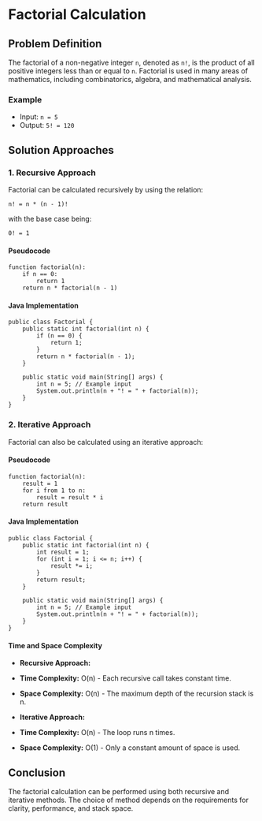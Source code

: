 Factorial Calculation
=====================

Problem Definition
------------------

The factorial of a non-negative integer `n`, denoted as `n!`, is the product of all positive integers less than or equal to `n`. Factorial is used in many areas of mathematics, including combinatorics, algebra, and mathematical analysis.

### Example

*   Input: `n = 5`
*   Output: `5! = 120`

Solution Approaches
-------------------

### 1\. Recursive Approach

Factorial can be calculated recursively by using the relation:

    n! = n * (n - 1)! 

with the base case being:

    0! = 1

#### Pseudocode

    function factorial(n):
        if n == 0:
            return 1
        return n * factorial(n - 1)
    

#### Java Implementation

    public class Factorial {
        public static int factorial(int n) {
            if (n == 0) {
                return 1;
            }
            return n * factorial(n - 1);
        }
    
        public static void main(String[] args) {
            int n = 5; // Example input
            System.out.println(n + "! = " + factorial(n));
        }
    }
    

### 2\. Iterative Approach

Factorial can also be calculated using an iterative approach:

#### Pseudocode

    function factorial(n):
        result = 1
        for i from 1 to n:
            result = result * i
        return result
    

#### Java Implementation

    public class Factorial {
        public static int factorial(int n) {
            int result = 1;
            for (int i = 1; i <= n; i++) {
                result *= i;
            }
            return result;
        }
    
        public static void main(String[] args) {
            int n = 5; // Example input
            System.out.println(n + "! = " + factorial(n));
        }
    }
    

#### Time and Space Complexity

*   **Recursive Approach:**

*   **Time Complexity:** O(n) - Each recursive call takes constant time.
*   **Space Complexity:** O(n) - The maximum depth of the recursion stack is n.

*   **Iterative Approach:**

*   **Time Complexity:** O(n) - The loop runs n times.
*   **Space Complexity:** O(1) - Only a constant amount of space is used.

Conclusion
----------

The factorial calculation can be performed using both recursive and iterative methods. The choice of method depends on the requirements for clarity, performance, and stack space.